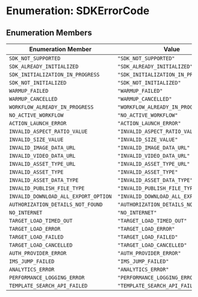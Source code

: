 # Enumeration: SDKErrorCode

## Enumeration Members

| Enumeration Member | Value |
| ------ | ------ |
| `SDK_NOT_SUPPORTED` | `"SDK_NOT_SUPPORTED"` |
| `SDK_ALREADY_INITIALIZED` | `"SDK_ALREADY_INITIALIZED"` |
| `SDK_INITIALIZATION_IN_PROGRESS` | `"SDK_INITIALIZATION_IN_PROGRESS"` |
| `SDK_NOT_INITIALIZED` | `"SDK_NOT_INITIALIZED"` |
| `WARMUP_FAILED` | `"WARMUP_FAILED"` |
| `WARMUP_CANCELLED` | `"WARMUP_CANCELLED"` |
| `WORKFLOW_ALREADY_IN_PROGRESS` | `"WORKFLOW_ALREADY_IN_PROGRESS"` |
| `NO_ACTIVE_WORKFLOW` | `"NO_ACTIVE_WORKFLOW"` |
| `ACTION_LAUNCH_ERROR` | `"ACTION_LAUNCH_ERROR"` |
| `INVALID_ASPECT_RATIO_VALUE` | `"INVALID_ASPECT_RATIO_VALUE"` |
| `INVALID_SIZE_VALUE` | `"INVALID_SIZE_VALUE"` |
| `INVALID_IMAGE_DATA_URL` | `"INVALID_IMAGE_DATA_URL"` |
| `INVALID_VIDEO_DATA_URL` | `"INVALID_VIDEO_DATA_URL"` |
| `INVALID_ASSET_TYPE_URL` | `"INVALID_ASSET_TYPE_URL"` |
| `INVALID_ASSET_TYPE` | `"INVALID_ASSET_TYPE"` |
| `INVALID_ASSET_DATA_TYPE` | `"INVALID_ASSET_DATA_TYPE"` |
| `INVALID_PUBLISH_FILE_TYPE` | `"INVALID_PUBLISH_FILE_TYPE"` |
| `INVALID_DOWNLOAD_ALL_EXPORT_OPTION` | `"INVALID_DOWNLOAD_ALL_EXPORT_OPTION"` |
| `AUTHORIZATION_DETAILS_NOT_FOUND` | `"AUTHORIZATION_DETAILS_NOT_FOUND"` |
| `NO_INTERNET` | `"NO_INTERNET"` |
| `TARGET_LOAD_TIMED_OUT` | `"TARGET_LOAD_TIMED_OUT"` |
| `TARGET_LOAD_ERROR` | `"TARGET_LOAD_ERROR"` |
| `TARGET_LOAD_FAILED` | `"TARGET_LOAD_FAILED"` |
| `TARGET_LOAD_CANCELLED` | `"TARGET_LOAD_CANCELLED"` |
| `AUTH_PROVIDER_ERROR` | `"AUTH_PROVIDER_ERROR"` |
| `IMS_JUMP_FAILED` | `"IMS_JUMP_FAILED"` |
| `ANALYTICS_ERROR` | `"ANALYTICS_ERROR"` |
| `PERFORMANCE_LOGGING_ERROR` | `"PERFORMANCE_LOGGING_ERROR"` |
| `TEMPLATE_SEARCH_API_FAILED` | `"TEMPLATE_SEARCH_API_FAILED"` |
